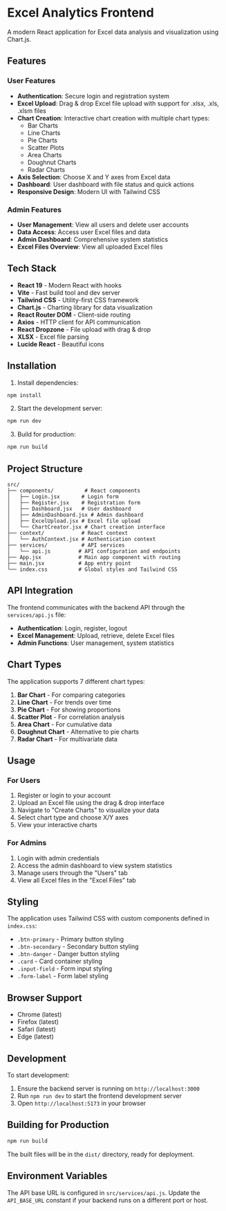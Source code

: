 # Excel Analytics Frontend

A modern React application for Excel data analysis and visualization using Chart.js.

## Features

### User Features
- **Authentication**: Secure login and registration system
- **Excel Upload**: Drag & drop Excel file upload with support for .xlsx, .xls, .xlsm files
- **Chart Creation**: Interactive chart creation with multiple chart types:
  - Bar Charts
  - Line Charts
  - Pie Charts
  - Scatter Plots
  - Area Charts
  - Doughnut Charts
  - Radar Charts
- **Axis Selection**: Choose X and Y axes from Excel data
- **Dashboard**: User dashboard with file status and quick actions
- **Responsive Design**: Modern UI with Tailwind CSS

### Admin Features
- **User Management**: View all users and delete user accounts
- **Data Access**: Access user Excel files and data
- **Admin Dashboard**: Comprehensive system statistics
- **Excel Files Overview**: View all uploaded Excel files

## Tech Stack

- **React 19** - Modern React with hooks
- **Vite** - Fast build tool and dev server
- **Tailwind CSS** - Utility-first CSS framework
- **Chart.js** - Charting library for data visualization
- **React Router DOM** - Client-side routing
- **Axios** - HTTP client for API communication
- **React Dropzone** - File upload with drag & drop
- **XLSX** - Excel file parsing
- **Lucide React** - Beautiful icons

## Installation

1. Install dependencies:
```bash
npm install
```

2. Start the development server:
```bash
npm run dev
```

3. Build for production:
```bash
npm run build
```

## Project Structure

```
src/
├── components/          # React components
│   ├── Login.jsx       # Login form
│   ├── Register.jsx    # Registration form
│   ├── Dashboard.jsx   # User dashboard
│   ├── AdminDashboard.jsx # Admin dashboard
│   ├── ExcelUpload.jsx # Excel file upload
│   └── ChartCreator.jsx # Chart creation interface
├── context/            # React context
│   └── AuthContext.jsx # Authentication context
├── services/           # API services
│   └── api.js         # API configuration and endpoints
├── App.jsx            # Main app component with routing
├── main.jsx           # App entry point
└── index.css          # Global styles and Tailwind CSS
```

## API Integration

The frontend communicates with the backend API through the `services/api.js` file:

- **Authentication**: Login, register, logout
- **Excel Management**: Upload, retrieve, delete Excel files
- **Admin Functions**: User management, system statistics

## Chart Types

The application supports 7 different chart types:

1. **Bar Chart** - For comparing categories
2. **Line Chart** - For trends over time
3. **Pie Chart** - For showing proportions
4. **Scatter Plot** - For correlation analysis
5. **Area Chart** - For cumulative data
6. **Doughnut Chart** - Alternative to pie charts
7. **Radar Chart** - For multivariate data

## Usage

### For Users
1. Register or login to your account
2. Upload an Excel file using the drag & drop interface
3. Navigate to "Create Charts" to visualize your data
4. Select chart type and choose X/Y axes
5. View your interactive charts

### For Admins
1. Login with admin credentials
2. Access the admin dashboard to view system statistics
3. Manage users through the "Users" tab
4. View all Excel files in the "Excel Files" tab

## Styling

The application uses Tailwind CSS with custom components defined in `index.css`:

- `.btn-primary` - Primary button styling
- `.btn-secondary` - Secondary button styling
- `.btn-danger` - Danger button styling
- `.card` - Card container styling
- `.input-field` - Form input styling
- `.form-label` - Form label styling

## Browser Support

- Chrome (latest)
- Firefox (latest)
- Safari (latest)
- Edge (latest)

## Development

To start development:

1. Ensure the backend server is running on `http://localhost:3000`
2. Run `npm run dev` to start the frontend development server
3. Open `http://localhost:5173` in your browser

## Building for Production

```bash
npm run build
```

The built files will be in the `dist/` directory, ready for deployment.

## Environment Variables

The API base URL is configured in `src/services/api.js`. Update the `API_BASE_URL` constant if your backend runs on a different port or host.

